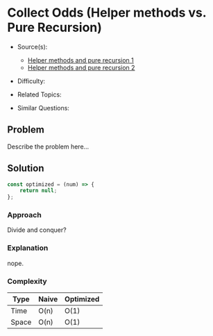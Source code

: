 # Collect Odds (Helper methods vs. Pure Recursion)

- Source(s):
    - [Helper methods and pure recursion 1](https://www.udemy.com/course/js-algorithms-and-data-structures-masterclass/learn/lecture/10046464#overview)
    - [Helper methods and pure recursion 2](https://www.udemy.com/course/js-algorithms-and-data-structures-masterclass/learn/lecture/10793654#overview)

- Difficulty: 
- Related Topics:
- Similar Questions:

## Problem

Describe the problem here...

## Solution

```js
const optimized = (num) => {
    return null;
};

```
### Approach
Divide and conquer?

### Explanation
nope.

### Complexity

| Type | Naive | Optimized |
| --- | --- | --- |
| Time | O(n) | O(1) |
| Space | O(n) | O(1) |

